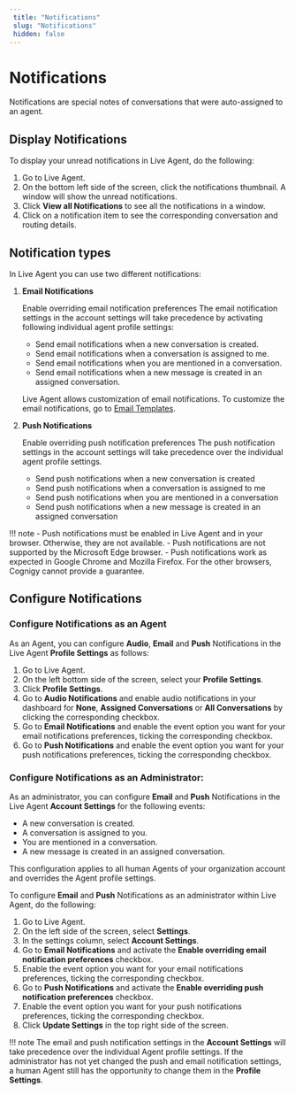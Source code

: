 ```yaml
---
 title: "Notifications"
 slug: "Notifications"
 hidden: false
---
```

# Notifications

Notifications are special notes of conversations that were auto-assigned to an agent. 

## Display Notifications

To display your unread notifications in Live Agent, do the following:

1. Go to Live Agent.
2. On the bottom left side of the screen, click the notifications thumbnail. A window will show the unread notifications.
2. Click **View all Notifications** to see all the notifications in a window.
3. Click on a notification item to see the corresponding conversation and routing details. 


## Notification types

In Live Agent you can use two different notifications:

1. **Email Notifications** 

    Enable overriding email notification preferences
    The email notification settings in the account settings will take precedence by activating following individual agent profile settings:

    - Send email notifications when a new conversation is created.
    - Send email notifications when a conversation is assigned to me.
    - Send email notifications when you are mentioned in a conversation.
    - Send email notifications when a new message is created in an assigned conversation.

    Live Agent allows customization of email notifications.
    To customize the email notifications, go to [Email Templates](./../installation/helm-values/email-templates/?h=notifications).

2. **Push Notifications**
  
    Enable overriding push notification preferences
    The push notification settings in the account settings will take precedence over the individual agent profile settings.

    - Send push notifications when a new conversation is created
    - Send push notifications when a conversation is assigned to me
    - Send push notifications when you are mentioned in a conversation
    - Send push notifications when a new message is created in an assigned conversation

!!! note
    - Push notifications must be enabled in Live Agent and in your browser. Otherwise, they are not available.
    - Push notifications are not supported by the Microsoft Edge browser.
    - Push notifications work as expected in Google Chrome and Mozilla Firefox. For the other browsers, Cognigy cannot provide a guarantee.

## Configure Notifications


### Configure Notifications as an Agent

As an Agent, you can configure **Audio**, **Email** and **Push** Notifications in the Live Agent **Profile Settings** as follows:

1. Go to Live Agent.
2. On the left bottom side of the screen, select your **Profile Settings**.
3. Click **Profile Settings**.
4. Go to **Audio Notifications** and enable audio notifications in your dashboard for **None**, **Assigned Conversations** or **All Conversations** by clicking the corresponding checkbox.
5. Go to **Email Notifications** and enable the event option you want for your email notifications preferences, ticking the corresponding checkbox.
6.  Go to **Push Notifications** and enable the event option you want for your push notifications preferences, ticking the corresponding checkbox.


### Configure Notifications as an Administrator:

As an administrator, you can configure **Email** and **Push** Notifications in the Live Agent **Account Settings** for the following events:

- A new conversation is created.
- A conversation is assigned to you.
- You are mentioned in a conversation.
- A new message is created in an assigned conversation.

This configuration applies to all human Agents of your organization account and overrides the Agent profile settings.

To configure **Email** and **Push** Notifications as an administrator within Live Agent, do the following:

1. Go to Live Agent.
2. On the left side of the screen, select **Settings**.
3. In the settings column, select **Account Settings**.
4. Go to **Email Notifications** and activate the **Enable overriding email notification preferences** checkbox. 
5. Enable the event option you want for your email notifications preferences, ticking the corresponding checkbox. 
6. Go to **Push Notifications** and activate the **Enable overriding push notification preferences** checkbox.
7. Enable the event option you want for your push notifications preferences, ticking the corresponding checkbox.
8. Click **Update Settings** in the top right side of the screen.

!!! note
    The email and push notification settings in the **Account Settings** will take precedence over the individual Agent profile settings.
    If the administrator has not yet changed the push and email notification settings, a human Agent still has the opportunity to change them in the **Profile Settings**.

